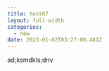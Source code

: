 ```yaml
---
title: test67
layout: full-width
categories:
  - new
date: 2023-01-02T03:27:00.481Z
---
```

a﻿d;ksmdkls;dnv